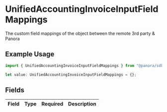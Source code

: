 # UnifiedAccountingInvoiceInputFieldMappings

The custom field mappings of the object between the remote 3rd party & Panora

## Example Usage

```typescript
import { UnifiedAccountingInvoiceInputFieldMappings } from "@panora/sdk/models/components";

let value: UnifiedAccountingInvoiceInputFieldMappings = {};
```

## Fields

| Field       | Type        | Required    | Description |
| ----------- | ----------- | ----------- | ----------- |
